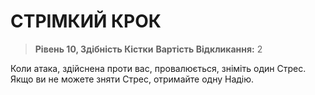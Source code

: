 ﻿# СТРІМКИЙ КРОК

> **Рівень 10, Здібність Кістки**
> **Вартість Відкликання:** 2

Коли атака, здійснена проти вас, провалюється, зніміть один Стрес. Якщо ви не можете зняти Стрес, отримайте одну Надію.
